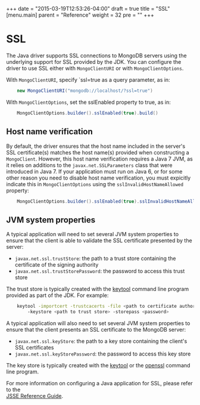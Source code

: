 +++
date = "2015-03-19T12:53:26-04:00"
draft = true
title = "SSL"
[menu.main]
  parent = "Reference"
  weight = 32
  pre = "<i class='fa'></i>"
+++

# SSL

The Java driver supports SSL connections to MongoDB servers using the underlying support for SSL provided by the JDK. You can configure 
the driver to use SSL either with `MongoClientURI` or with `MongoClientOptions`.  

With `MongoClientURI`, specify `ssl=true as a query parameter, as in:

```java
    new MongoClientURI("mongodb://localhost/?ssl=true")
```

With `MongoClientOptions`, set the sslEnabled property to true, as in:

```java
    MongoClientOptions.builder().sslEnabled(true).build()
```

## Host name verification

By default, the driver ensures that the host name included in the server's SSL certificate(s) matches the host name(s) provided when 
constructing a `MongoClient`.  However, this host name verification requires a Java 7 JVM, as it relies on additions to the 
`javax.net.SSLParameters` class that were introduced in Java 7.  If your application must run on Java 6, or for some other reason you need
 to disable host name verification, you must expicitly indicate this in `MongoClientOptions` using the `sslInvalidHostNameAllowed` property:
   
```java
    MongoClientOptions.builder().sslEnabled(true).sslInvalidHostNameAllowed(true).build()
``` 

## JVM system properties

A typical application will need to set several JVM system properties to ensure that the client is able to validate the SSL certificate 
presented by the server:

- `javax.net.ssl.trustStore`: the path to a trust store containing the certificate of the signing authority
- `javax.net.ssl.trustStorePassword`: the password to access this trust store 

The trust store is typically created with the [keytool](http://docs.oracle.com/javase/8/docs/technotes/tools/unix/keytool.html) 
command line program provided as part of the JDK.  For example:

```bash
    keytool -importcert -trustcacerts -file <path to certificate authority file> 
        -keystore <path to trust store> -storepass <password>
```

A typical application will also need to set several JVM system properties to ensure that the client presents an SSL certificate to the 
MongoDB server:

- `javax.net.ssl.keyStore`: the path to a key store containing the client's SSL certificates
- `javax.net.ssl.keyStorePassword`: the password to access this key store
 
The key store is typically created with the [keytool](http://docs.oracle.com/javase/8/docs/technotes/tools/unix/keytool.html) or the
[openssl](https://www.openssl.org/docs/apps/openssl.html) command line program.

For more information on configuring a Java application for SSL, please refer to the  
[JSSE Reference Guide](http://docs.oracle.com/javase/8/docs/technotes/guides/security/jsse/JSSERefGuide.html).






   
